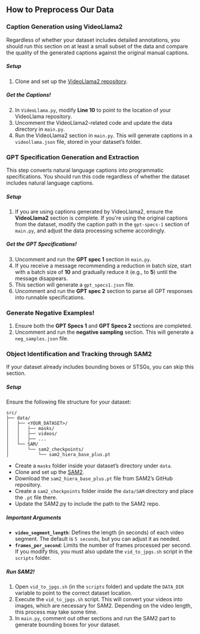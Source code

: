 ## How to Preprocess Our Data

### Caption Generation using VideoLlama2
Regardless of whether your dataset includes detailed annotations, you should run this section on at least a small subset of the data and compare the quality of the generated captions against the original manual captions.

##### Setup
1. Clone and set up the [VideoLlama2 repository](https://github.com/DAMO-NLP-SG/VideoLLaMA2).

##### Get the Captions!
2. In `VideoLlama.py`, modify **Line 10** to point to the location of your VideoLlama repository.
3. Uncomment the VideoLlama2-related code and update the data directory in `main.py`.
4. Run the VideoLlama2 section in `main.py`. This will generate captions in a `videollama.json` file, stored in your dataset’s folder.

### GPT Specification Generation and Extraction
This step converts natural language captions into programmatic specifications. You should run this code regardless of whether the dataset includes natural language captions.

##### Setup
1. If you are using captions generated by VideoLlama2, ensure the **VideoLlama2** section is complete. If you're using the original captions from the dataset, modify the caption path in the `gpt-specs-1` section of `main.py`, and adjust the data processing scheme accordingly.

##### Get the GPT Specifications!
3. Uncomment and run the **GPT spec 1** section in `main.py`.
4. If you receive a message recommending a reduction in batch size, start with a batch size of **10** and gradually reduce it (e.g., to **5**) until the message disappears.
5. This section will generate a `gpt_specs1.json` file.
6. Uncomment and run the **GPT spec 2** section to parse all GPT responses into runnable specifications.

### Generate Negative Examples!

1. Ensure both the **GPT Specs 1** and **GPT Specs 2** sections are completed.
2. Uncomment and run the **negative sampling** section. This will generate a `neg_samples.json` file.

### Object Identification and Tracking through SAM2
If your dataset already includes bounding boxes or STSGs, you can skip this section.

##### Setup
Ensure the following file structure for your dataset:
```plaintext
src/
├── data/
│   ├── <YOUR_DATASET>/
│   │   ├── masks/
│   │   ├── videos/
│   │   ├── ...
│   └── SAM/
│       └── sam2_checkpoints/
│           └── sam2_hiera_base_plus.pt
```

- Create a `masks` folder inside your dataset’s directory under `data`.
- Clone and set up the [SAM2](https://github.com/facebookresearch/segment-anything-2).
- Download the `sam2_hiera_base_plus.pt` file from SAM2’s GitHub repository.
- Create a `sam2_checkpoints` folder inside the `data/SAM` directory and place the `.pt` file there.
- Update the SAM2.py to include the path to the SAM2 repo.

##### **Important Arguments**
- **`video_segment_length`**: Defines the length (in seconds) of each video segment. The default is `5 seconds`, but you can adjust it as needed.
- **`frames_per_second`**: Limits the number of frames processed per second. If you modify this, you must also update the `vid_to_jpgs.sh` script in the `scripts` folder.

##### Run SAM2!
1. Open `vid_to_jpgs.sh` (in the `scripts` folder) and update the `DATA_DIR` variable to point to the correct dataset location.
2. Execute the `vid_to_jpgs.sh` script. This will convert your videos into images, which are necessary for SAM2. Depending on the video length, this process may take some time.
3. In `main.py`, comment out other sections and run the SAM2 part to generate bounding boxes for your dataset.

